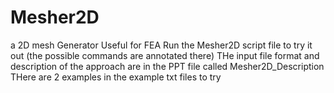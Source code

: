 # Mesher2D
a 2D mesh Generator Useful for FEA 
Run the Mesher2D script file to try it out (the possible commands are annotated there)
THe input file format and description of the approach are in the PPT file called Mesher2D_Description 
THere are 2 examples in the example txt files to try
